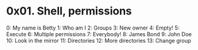 # 0x01. Shell, permissions
0: My name is Betty
1: Who am I
2: Groups
3: New owner
4: Empty!
5: Execute
6: Multiple permissions
7: Everybody!
8: James Bond
9: John Doe
10: Look in the mirror
11: Directories
12: More directories
13: Change group 
